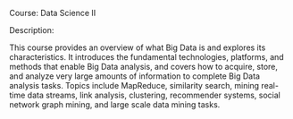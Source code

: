 Course: Data Science II

Description:

This course provides an overview of what Big Data is and explores its characteristics. It introduces the fundamental technologies, platforms, and methods that enable Big Data analysis, and covers how to acquire, store, and analyze very large amounts of information to complete Big Data analysis tasks. Topics include MapReduce, similarity search, mining real-time data streams, link analysis, clustering, recommender systems, social network graph mining, and large scale data mining tasks.
